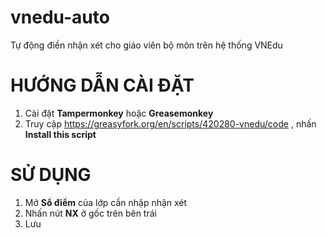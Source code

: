 # vnedu-auto
Tự động điền nhận xét cho giáo viên bộ môn trên hệ thống VNEdu

# HƯỚNG DẪN CÀI ĐẶT
1. Cài đặt **Tampermonkey** hoặc **Greasemonkey**
1. Truy cập https://greasyfork.org/en/scripts/420280-vnedu/code , nhấn **Install this script**

# SỬ DỤNG

1. Mở **Sổ điểm** của lớp cần nhập nhận xét
1. Nhấn nút **NX** ở gốc trên bên trái
1. Lưu

